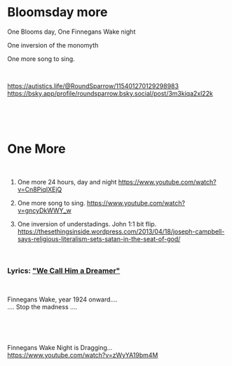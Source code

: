 # Bloomsday more

One Blooms day, One Finnegans Wake night

One inversion of the monomyth

One more song to sing.

&nbsp;

https://autistics.life/@RoundSparrow/115401270129298983     
https://bsky.app/profile/roundsparrow.bsky.social/post/3m3kiqa2xl22k

&nbsp;

&nbsp;

# One More

&nbsp;

1. One more 24 hours, day and night https://www.youtube.com/watch?v=Cn8PiqIXEjQ

2. One more song to sing. https://www.youtube.com/watch?v=gncyDkWWY_w

3. One inversion of understadings. John 1:1 bit flip. https://thesethingsinside.wordpress.com/2013/04/18/joseph-campbell-says-religious-literalism-sets-satan-in-the-seat-of-god/

&nbsp;

### Lyrics: ["We Call Him a Dreamer"](https://youtu.be/gncyDkWWY_w?t=109)

&nbsp;

Finnegans Wake, year 1924 onward....   
.... Stop the madness .... 

&nbsp;

&nbsp;

Finnegans Wake Night is Dragging...    
https://www.youtube.com/watch?v=zWyYA19bm4M

